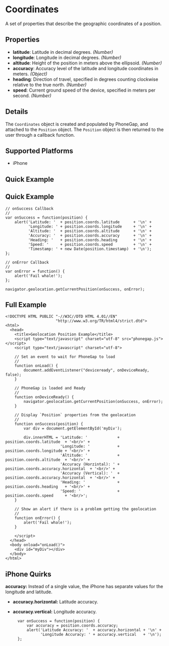 Coordinates
===========

A set of properties that describe the geographic coordinates of a position.

Properties
----------

* __latitude__: Latitude in decimal degrees. _(Number)_
* __longitude__: Longitude in decimal degrees. _(Number)_
* __altitude__: Height of the position in meters above the ellipsoid. _(Number)_
* __accuracy__: Accuracy level of the latitude and longitude coordinates in meters. _(Object)_
* __heading__: Direction of travel, specified in degrees counting clockwise relative to the true north. _(Number)_
* __speed__: Current ground speed of the device, specified in meters per second. _(Number)_

Details
-------

The `Coordinates` object is created and populated by PhoneGap, and attached to the `Position` object. The `Position` object is then returned to the user through a callback function.

Supported Platforms
-------------------

- iPhone

Quick Example
-------------

Quick Example
-------------

    // onSuccess Callback
    //
    var onSuccess = function(position) {
        alert('Latitude: '  + position.coords.latitude      + '\n' +
              'Longitude: ' + position.coords.longitude     + '\n' +
              'Altitude: '  + position.coords.altitude      + '\n' +
              'Accuracy: '  + position.coords.accuracy      + '\n' +
              'Heading: '   + position.coords.heading       + '\n' +
              'Speed: '     + position.coords.speed         + '\n' +
              'Timestamp: ' + new Date(position.timestamp)  + '\n');
    };

    // onError Callback
    //
    var onError = function() {
        alert('Fail whale!');
    };

    navigator.geolocation.getCurrentPosition(onSuccess, onError);

Full Example
------------

    <!DOCTYPE HTML PUBLIC "-//W3C//DTD HTML 4.01//EN"
                          "http://www.w3.org/TR/html4/strict.dtd">
    <html>
      <head>
        <title>Geolocation Position Example</title>
        <script type="text/javascript" charset="utf-8" src="phonegap.js"></script>
        <script type="text/javascript" charset="utf-8">

        // Set an event to wait for PhoneGap to load
        //
        function onLoad() {
            document.addEventListener("deviceready", onDeviceReady, false);
        }

        // PhoneGap is loaded and Ready
        //
        function onDeviceReady() {
            navigator.geolocation.getCurrentPosition(onSuccess, onError);
        }
    
        // Display `Position` properties from the geolocation
        //
        function onSuccess(position) {
            var div = document.getElementById('myDiv');
        
            div.innerHTML = 'Latitude: '             + position.coords.latitude  + '<br/>' +
                            'Longitude: '            + position.coords.longitude + '<br/>' +
                            'Altitude: '             + position.coords.altitude  + '<br/>' +
                            'Accuracy (Horzintal): ' + position.coords.accuracy.horizontal  + '<br/>' +
                            'Accuracy (Vertical): '  + position.coords.accuracy.horizontal  + '<br/>' +
                            'Heading: '              + position.coords.heading   + '<br/>' +
                            'Speed: '                + position.coords.speed     + '<br/>';
        }
    
        // Show an alert if there is a problem getting the geolocation
        //
        function onError() {
            alert('Fail whale!');
        }

        </script>
      </head>
      <body onload="onLoad()">
        <div id="myDiv"></div>
      </body>
    </html>
    
iPhone Quirks
-------------

__accuracy:__ Instead of a single value, the iPhone has separate values for the longitude and latitude.

- __accuracy.horizontal:__ Latitude accuracy.
- __accuracy.vertical:__ Longitude accuracy.

        var onSuccess = function(position) {
            var accuracy = position.coords.accuracy;
            alert('Latitude Accuracy: '  + accuracy.horizontal + '\n' +
                  'Longitude Accuracy: ' + accuracy.vertical   + '\n');
        };